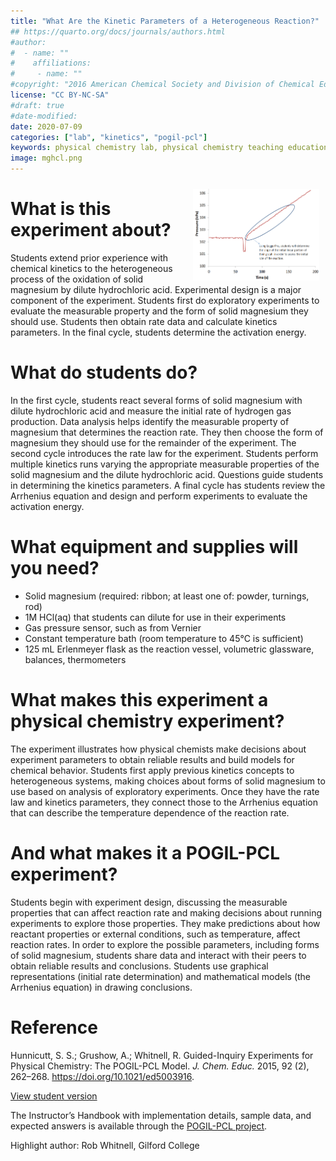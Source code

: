 ```yaml
---
title: "What Are the Kinetic Parameters of a Heterogeneous Reaction?"
## https://quarto.org/docs/journals/authors.html
#author:
#  - name: ""
#    affiliations:
#     - name: ""
#copyright: "2016 American Chemical Society and Division of Chemical Education, Inc."
license: "CC BY-NC-SA"
#draft: true
#date-modified:
date: 2020-07-09
categories: ["lab", "kinetics", "pogil-pcl"]
keywords: physical chemistry lab, physical chemistry teaching education, guided-inquiry, pogil-pcl, pogil
image: mghcl.png
---
```


<img src="mghcl.png" width="40%" align="right"  style="padding: 10px 10px 0px 10px;"/>


# What is this experiment about?

Students extend prior experience with chemical kinetics to the
heterogeneous process of the oxidation of solid magnesium by dilute
hydrochloric acid. Experimental design is a major component of the
experiment. Students first do exploratory experiments to evaluate the
measurable property and the form of solid magnesium they should
use. Students then obtain rate data and calculate kinetics
parameters. In the final cycle, students determine the activation
energy.


# What do students do?

In the first cycle, students react several forms of solid magnesium with dilute
hydrochloric acid and measure the initial rate of hydrogen gas production. Data
analysis helps identify the measurable property of magnesium that determines
the reaction rate. They then choose the form of magnesium they should use for
the remainder of the experiment. The second cycle introduces the rate law for the
experiment. Students perform multiple kinetics runs varying the appropriate
measurable properties of the solid magnesium and the dilute hydrochloric acid.
Questions guide students in determining the kinetics parameters. A final cycle has students review the
Arrhenius equation and design and perform experiments to evaluate the activation energy.


# What equipment and supplies will you need?

-   Solid magnesium (required: ribbon; at least one of: powder, turnings, rod)
-   1M HCl(aq) that students can dilute for use in their experiments
-   Gas pressure sensor, such as from Vernier
-   Constant temperature bath (room temperature to 45°C is sufficient)
-   125 mL Erlenmeyer flask as the reaction vessel, volumetric glassware, balances, thermometers


# What makes this experiment a physical chemistry experiment?

The experiment illustrates how physical chemists make decisions about
experiment parameters to obtain reliable results and build models for
chemical behavior. Students first apply previous kinetics concepts to
heterogeneous systems, making choices about forms of solid magnesium
to use based on analysis of exploratory experiments. Once they have
the rate law and kinetics parameters, they connect those to the
Arrhenius equation that can describe the temperature dependence of the
reaction rate.


# And what makes it a POGIL-PCL experiment?

Students begin with experiment design, discussing the measurable
properties that can affect reaction rate and making decisions about
running experiments to explore those properties. They make predictions
about how reactant properties or external conditions, such as
temperature, affect reaction rates. In order to explore the possible
parameters, including forms of solid magnesium, students share data
and interact with their peers to obtain reliable results and
conclusions. Students use graphical representations (initial rate
determination) and mathematical models (the Arrhenius equation) in
drawing conclusions.


# Reference

Hunnicutt, S. S.; Grushow, A.; Whitnell, R. Guided-Inquiry Experiments for Physical Chemistry: The POGIL-PCL Model. *J. Chem. Educ.* 2015, 92 (2), 262–268. <https://doi.org/10.1021/ed5003916>.

[View student version](https://chemistry.coe.edu/piper/pclform.html?expt=MgHCl)

The Instructor’s Handbook with implementation details, sample data, and expected answers is available through the [POGIL-PCL project](https://www.pogilpcl.org/get-connected). 

Highlight author: Rob Whitnell, Gilford College

